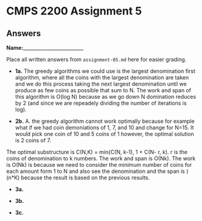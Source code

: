 # CMPS 2200 Assignment 5
## Answers

**Name:**_________________________


Place all written answers from `assignment-05.md` here for easier grading.





- **1a.**
The greedy algorithms we could use is the largest denomination first algorithm, where all the coins with the largest denomination are taken and we do this process taking the next largest denomination until we produce as few coins as possible that sum to N. 
The work and span of this algorithm is O(log N) because as we go down N domination reduces by 2 (and since we are repeadely dividing the number of iterations is log). 





- **2b.**
A. the greedy algorithm cannot work optimally because for example what if we had coin demoniations of 1, 7, and 10 and change for N=15. It would pick one coin of 10 and 5 coins of 1 however, the optimal solution is 2 coins of 7. 


The optimal substructure is C(N,K) = min{C(N, k-1), 1 + C(N- r, k). r is the coins of denomination to k numbers. The work and span is O(Nk). The work is O(Nk) is because we need to consider the minimum number of coins for each amount form 1 to N and also see the denomination and the span is )(n*K) because the result is based on the previous results. 
- **3a.**






- **3b.**






- **3c.**



